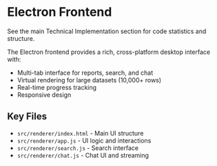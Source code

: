# Electron Frontend

See the main Technical Implementation section for code statistics and structure.

The Electron frontend provides a rich, cross-platform desktop interface with:

- Multi-tab interface for reports, search, and chat
- Virtual rendering for large datasets (10,000+ rows)
- Real-time progress tracking
- Responsive design

## Key Files

- `src/renderer/index.html` - Main UI structure
- `src/renderer/app.js` - UI logic and interactions
- `src/renderer/search.js` - Search interface
- `src/renderer/chat.js` - Chat UI and streaming
